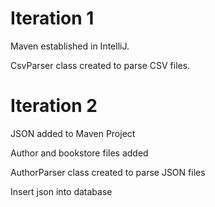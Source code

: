 # Iteration 1

Maven established in IntelliJ.

CsvParser class created to parse CSV files.

# Iteration 2 

JSON added to Maven Project

Author and bookstore files added

AuthorParser class created to parse JSON files

Insert json into database
